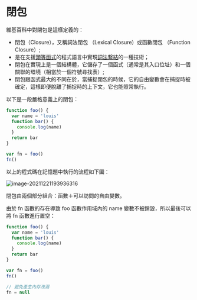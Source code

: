 # 閉包

維基百科中對閉包是這樣定義的：

- 閉包（Closure），又稱詞法閉包 （Lexical Closure）或函數閉包 （Function Closure）;
- 是在支援[頭等函式](https://zh.wikipedia.org/wiki/头等函数)的程式語言中實現[詞法](https://zh.wikipedia.org/wiki/作用域#静态作用域与动态作用域)[繫結](https://zh.wikipedia.org/wiki/名字绑定)的一種技術；
- 閉包在實現上是一個結構體，它儲存了一個函式（通常是其入口位址）和一個關聯的環境（相當於一個符號尋找表）;
- 閉包跟函式最大的不同在於，當捕捉閉包的時候，它的自由變數會在捕捉時被確定，這樣即便脫離了捕捉時的上下文，它也能照常執行。

以下是一段嚴格意義上的閉包：

```js
function foo() {
  var name = 'louis'
  function bar() {
    console.log(name)
  }
  return bar
}

var fn = foo()
fn()
```

以上的程式碼在記憶題中執行的流程如下圖：

![image-20211221193936316](assets/image-20211221193936316.png)

閉包由兩個部分組合：函數＋可以訪問的自由變數。

由於 fn 函數的存在導致 foo 函數作用域內的 name 變數不被銷毀，所以最後可以將 fn 函數進行置空：

```js
function foo() {
  var name = 'louis'
  function bar() {
    console.log(name)
  }
  return bar
}

var fn = foo()
fn()

// 避免產生內存洩漏
fn = null
```
